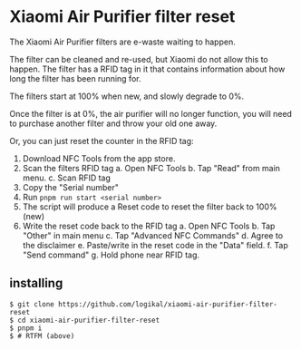 # Xiaomi Air Purifier filter reset

The Xiaomi Air Purifier filters are e-waste waiting to happen.

The filter can be cleaned and re-used, but Xiaomi do not allow this to happen. The filter has a RFID tag in it that contains information about how long the filter has been running for.

The filters start at 100% when new, and slowly degrade to 0%.

Once the filter is at 0%, the air purifier will no longer function, you will need to purchase another filter and throw your old one away.

Or, you can just reset the counter in the RFID tag:

1. Download NFC Tools from the app store.
2. Scan the filters RFID tag
  a. Open NFC Tools
  b. Tap "Read" from main menu.
  c. Scan RFID tag
3. Copy the "Serial number"
4. Run `pnpm run start <serial number>`
5. The script will produce a Reset code to reset the filter back to 100% (new)
6. Write the reset code back to the RFID tag
  a. Open NFC Tools
  b. Tap "Other" in main menu
  c. Tap "Advanced NFC Commands"
  d. Agree to the disclaimer
  e. Paste/write in the reset code in the "Data" field.
  f. Tap "Send command"
  g. Hold phone near RFID tag.

## installing

```
$ git clone https://github.com/logikal/xiaomi-air-purifier-filter-reset 
$ cd xiaomi-air-purifier-filter-reset
$ pnpm i
$ # RTFM (above)
```